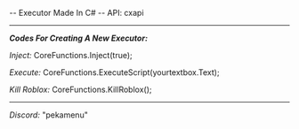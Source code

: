 -- Executor Made In C#
-- API: cxapi

---------------------------------------------------------------------------------------------------------

***Codes For Creating A New Executor:***

*Inject:* CoreFunctions.Inject(true);

*Execute:* CoreFunctions.ExecuteScript(yourtextbox.Text);

*Kill Roblox:* CoreFunctions.KillRoblox();

---------------------------------------------------------------------------------------------------------

*Discord:* "pekamenu"
